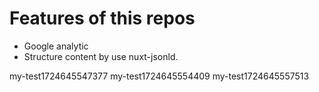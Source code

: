 # Features of this repos
- Google analytic
- Structure content by use nuxt-jsonld.

my-test1724645547377
my-test1724645554409
my-test1724645557513